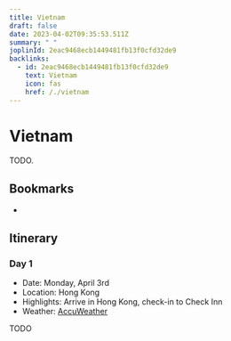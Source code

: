 ```yaml
---
title: Vietnam
draft: false
date: 2023-04-02T09:35:53.511Z
summary: " "
joplinId: 2eac9468ecb1449481fb13f0cfd32de9
backlinks:
  - id: 2eac9468ecb1449481fb13f0cfd32de9
    text: Vietnam
    icon: fas
    href: /./vietnam
---
```


# Vietnam

TODO.

## Bookmarks

-

## Itinerary

### Day 1

- Date: Monday, April 3rd
- Location: Hong Kong
- Highlights: Arrive in Hong Kong, check-in to Check Inn
- Weather: [AccuWeather](https://accuweather.com/en/ph/cebu-city/262768/daily-weather-forecast/262768?day=5)

TODO
